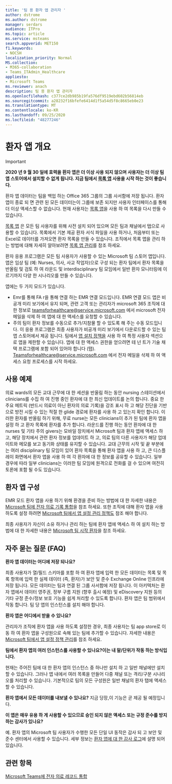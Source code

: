 ```yaml
---
title: '팀 용 환자 앱 관리자 '
author: dstrome
ms.author: dstrome
manager: serdars
audience: ITPro
ms.topic: article
ms.service: msteams
search.appverid: MET150
f1.keywords:
- NOCSH
localization_priority: Normal
MS.collection:
- M365-collaboration
- Teams_ITAdmin_Healthcare
appliesto:
- Microsoft Teams
ms.reviewer: anach
description: 팀 용 환자 앱 관리자
ms.openlocfilehash: c377ce2db985b19fa576df9519ebd602b56814eb
ms.sourcegitcommit: a28232f16bfefe6414d1f5a54d5f8c8665eb0e23
ms.translationtype: MT
ms.contentlocale: ko-KR
ms.lasthandoff: 09/25/2020
ms.locfileid: "48277246"
---
```

# <a name="patients-app-overview"></a>환자 앱 개요

> [!IMPORTANT]
> **2020 년 9 월 30 일에 효력을 환자 앱은 더 이상 사용 되지 않으며 사용자는 더 이상 팀 앱 스토어에서 설치할 수 없게 됩니다. 지금 팀에서 [목록 앱](https://support.microsoft.com/office/get-started-with-lists-in-teams-c971e46b-b36c-491b-9c35-efeddd0297db) 사용을 시작 하는 것이 좋습니다.**
>
>환자 앱 데이터는 팀을 백업 하는 Office 365 그룹의 그룹 사서함에 저장 됩니다. 환자 앱이 종료 되 면 관련 된 모든 데이터는이 그룹에 보존 되지만 사용자 인터페이스를 통해 더 이상 액세스할 수 없습니다. 현재 사용자는 [목록 앱](https://support.microsoft.com/office/get-started-with-lists-in-teams-c971e46b-b36c-491b-9c35-efeddd0297db)을 사용 하 여 목록을 다시 만들 수 있습니다.
>
>[목록 앱](https://support.microsoft.com/office/get-started-with-lists-in-teams-c971e46b-b36c-491b-9c35-efeddd0297db) 은 모든 팀 사용자를 위해 사전 설치 되어 있으며 모든 팀과 채널에서 탭으로 사용할 수 있습니다. 목록에서 기본 제공 환자 서식 파일을 사용 하거나, 처음부터 또는 Excel로 데이터를 가져오면 환자 목록을 만들 수 있습니다. 조직에서 목록 앱을 관리 하는 방법에 대해 자세히 알아보려면 [목록 앱 관리](../../manage-lists-app.md)를 참조 하세요.

환자 응용 프로그램은 모든 팀 사용자가 사용할 수 있는 Microsoft 팀 스토어 앱입니다. 앱은 임상 팀 (예: Nurses, 의사, 사교 작업자)으로 구성 되는 환자 팀에서 환자 목록을 반올림 및 검토 하 여 라운드 및 interdisciplinary 팀 모임에서 일반 환자 모니터링에 이르기까지 다양 한 시나리오를 만들 수 있습니다.

앱에는 두 가지 모드가 있습니다.

- Emr를 통해 FA r을 통해 연결 하는 EMR 연결 모드입니다. EMR 연결 모드 앱은 비공개 미리 보기에서 유지 되며, 관련 고객 또는 관리자가 microsoft 365 조직에 대 한 정보로 [teamsforhealthcare@service.microsoft.com](mailto:teamsforhealthcare@service.microsoft.com) 에서 microsoft 전자 메일을 삭제 하 여 앱에 대 한 액세스를 요청할 수 있습니다.
- 주의 팀이 환자 정보를 수동으로 추가/지참물 할 수 있도록 해 주는 수동 모드입니다. 이 응용 프로그램은 최종 사용자가 비공개 미리 보기에서 다운로드할 수 있는 팀 앱 스토어에서 제공 됩니다. 팀에서 [앱 설치 정책을](../../teams-app-setup-policies.md) 사용 하 여 특정 사용자 섹션으로 앱을 제한할 수 있습니다. 앱에 대 한 액세스 권한을 얻으려면 테 넌 트가 기술 채택 프로그램에 포함 되어 있어야 합니다 (탭). [Teamsforhealthcare@service.microsoft.com](mailto:teamsforhealthcare@service.microsoft.com) 에서 전자 메일을 삭제 하 여 액세스 요청 프로세스를 시작 하세요.

## <a name="usage-example"></a>사용 예제

의료 wards의 모든 교대 근무에 대 한 세션을 반올림 하는 동안 nursing 스테이션에서 clinicians를 수집 하 여 진행 중인 환자에 대 한 최신 업데이트를 논의 합니다.  중요 한 주요 메트릭 (반드시 의료이 아닌 환자의 의료 기록)을 강조 표시 하 고 해당 진단을 기반으로 방전 시킬 수 있는 적절 한 glide 경로에 환자를 사용 하 고 있는지 확인 합니다. 이러한 환자를 반올림 하기 위해, 무료 nurse는 모든 clinicians이 추가 된 팀에 환자 앱을 설정 하 고 환자 목록에 환자를 추가 합니다. 라운드를 진행 하는 동안 환자에 대 한 nurses 및 기타 주의 givers는 모바일 장치에서 Microsoft 팀과 환자 앱에 액세스 하 고, 해당 장치에서 관련 환자 정보를 업데이트 하 고, 의료 팀의 다른 사용자가 해당 업데이트와 메모를 보고 동기화 상태를 유지할 수 있습니다. 교대 근무의 시작 및 끝 부분에는 여러 disciplinary 팀 모임이 있어 환자 목록을 통해 환자 앱을 사용 하 고, 큰 디스플레이 화면에서 환자 앱을 사용 하 여 각 환자에 대 한 정보를 공유할 수 있습니다. 일부 경우에 따라 일부 clinicians는 이러한 팀 모임에 원격으로 전화를 걸 수 있으며 여전히 토론에 포함 될 수도 있습니다.

## <a name="configure-patients-app"></a>환자 앱 구성

EMR 모드 환자 앱을 사용 하기 위해 환경을 준비 하는 방법에 대 한 자세한 내용은 [Microsoft 팀에 전자 의료 기록 통합](patients-app.md)을 참조 하세요. 또한 조직에 대해 환자 앱을 사용 하도록 설정 하려면 [Microsoft 팀에서 앱 설정 관리 정책도](../../teams-app-setup-policies.md) 참조 해야 합니다.

최종 사용자가 자신이 소유 하거나 관리 하는 팀에 환자 앱에 액세스 하 여 설치 하는 방법에 대 한 자세한 내용은 [Microsoft 팀 시작 환자](https://support.office.com/article/get-started-with-microsoft-teams-patients-aa7daebe-706a-4a65-8ce9-b9b79233f393)을 참조 하세요.

<!-- add link out to client doc, doesn't seem to be available yet, Grant is finalizing -->

## <a name="frequently-asked-questions-faq"></a>자주 묻는 질문 (FAQ)

**환자 앱 데이터는 어디에 저장 되나요?**

최종 사용자가 열/필드 스키마를 포함 하 여 환자 앱에 입력 한 모든 데이터는 목록 및 목록 항목에 입력 한 실제 데이터 (즉, 환자)가 보안 및 준수 Exchange Online 인프라에 저장 됩니다. 모든 데이터는 팀과 연결 된 그룹 사서함에 저장 됩니다. 이 아키텍처는 환자 앱에서 데이터 영주권, 정부 구름 지원 (향후 출시 예정) 및 eDiscovery 지원 등의 기타 규정 준수/정보 보호 기능을 쉽게 처리할 수 있도록 합니다. 환자 앱은 팀 범위에서 작동 합니다. 팀 당 앱의 인스턴스를 설치 해야 합니다.

<!-- add link to eDiscovery article for the Patients app, Mark Johnson will finalize soon -->

**환자 앱은 어디에서 받을 수 있나요?**

관리자가 조직에 환자 앱을 사용 하도록 설정한 경우, 최종 사용자는 팀 app store로 이동 하 여 환자 앱을 구성원으로 속해 있는 팀에 추가할 수 있습니다. 자세한 내용은 [Microsoft 팀에서 앱 설정 정책 관리](../../teams-app-setup-policies.md)를 참조 하세요.

**팀에서 환자 앱의 여러 인스턴스를 사용할 수 있나요?이는 내 말/단위가 작동 하는 방식입니다.**

현재는 주어진 팀에 대 한 환자 앱의 인스턴스 중 하나만 설치 하 고 일반 채널에만 설치할 수 있습니다. 그러나 앱 내에서 여러 목록을 만들어 다중 채널 또는 격리/구분 시나리오를 처리할 수 있습니다. 기본적으로 팀의 모든 구성원은 일반 채널의 환자 탭에 액세스할 수 있습니다. 

**환자 앱에서 모든 데이터를 내보낼 수 있나요?**
지금 당장,이 기능은 곧 제공 될 예정입니다. 

**이 앱은 매우 유용 하 게 사용할 수 있으므로 승인 되지 않은 액세스 또는 규정 준수를 방지 하는 감사가 있나요?**

예. 환자 앱의 Microsoft 팀 사용자가 수행한 모든 단일 UI 동작은 감사 되 고 보안 및 준수 센터에서 사용할 수 있습니다. 세부 정보는 [환자 앱에 대 한 감사 로그](patients-audit.md)에 설명 되어 있습니다.

## <a name="related-topics"></a>관련 항목

[Microsoft Teams에 전자 의료 레코드 통합](patients-app.md)
